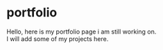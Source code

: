 # portfolio
Hello, here is my portfolio page i am still working on.<br>
I will add some of my projects here.